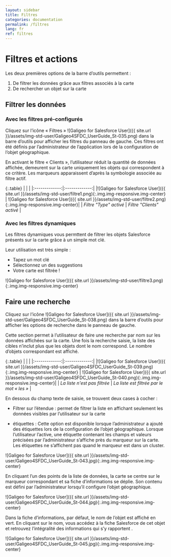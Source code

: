 ```yaml
---
layout: sidebar
title: Filtres
categories: documentation
permalink: /filtres
lang: fr
ref: filtres
---
```


# Filtres et actions


Les deux premières options de la barre d’outils permettent :

1. De filtrer les données grâce aux filtres associés à la carte 
2. De rechercher un objet sur la carte

## Filtrer les données

### Avec les filtres pré-configurés

Cliquez sur l’icône « Filtres » ![Galigeo for Salesforce User]({{ site.url }}/assets/img-std-user/Galigeo4SFDC_UserGuide_St-035.png)  dans la barre d’outils pour afficher les filtres du panneau de gauche. Ces filtres ont été définis par l’administrateur de l’application lors de la configuration de l’objet géographique.

En activant le filtre « Clients », l’utilisateur réduit la quantité de données affichée, demeurent sur la carte uniquement les objets qui correspondent à ce critère. Les marqueurs apparaissent d’après la symbologie associée au filtre actif.

{:.table}
|   |    |
|:-------------:|:-------------:|
|![Galigeo for Salesforce User]({{ site.url }}/assets/img-std-user/filtre1.png){:.img.img-responsive.img-center} | ![Galigeo for Salesforce User]({{ site.url }}/assets/img-std-user/filtre2.png){:.img.img-responsive.img-center}|
| *Filtre "Type" activé* | *Filtre "Clients" activé* |

### Avec les filtres dynamiques

Les filtres dynamiques vous permttent de filtrer les objets Salesforce présents sur la carte grâce à un simple mot clé.

Leur utilisation est très simple :

- Tapez un mot clé
- Sélectionnez un des suggestions
- Votre carte est filtrée !

![Galigeo for Salesforce User]({{ site.url }}/assets/img-std-user/filtre3.png){:.img.img-responsive.img-center}

## Faire une recherche

Cliquez sur l’icône ![Galigeo for Salesforce User]({{ site.url }}/assets/img-std-user/Galigeo4SFDC_UserGuide_St-038.png) dans la barre d’outils pour afficher les options de recherche dans le panneau de gauche.

Cette section permet à l’utilisateur de faire une recherche par nom sur les données affichées sur la carte.
Une fois la recherche saisie, la liste des cibles n’inclut plus que les objets dont le nom correspond. Le nombre d’objets correspondant est affiché.

{:.table}
|   |    |
|:-------------:|:-------------:|
|![Galigeo for Salesforce User]({{ site.url }}/assets/img-std-user/Galigeo4SFDC_UserGuide_St-039.png){:.img.img-responsive.img-center} | ![Galigeo for Salesforce User]({{ site.url }}/assets/img-std-user/Galigeo4SFDC_UserGuide_St-040.png){:.img.img-responsive.img-center}|
| *La liste n'est pas filtrée* | *La liste est filtrée par le mot « les »* |

En dessous du champ texte de saisie, se trouvent deux cases à cocher :

- Filtrer sur l’étendue : permet de filtrer la liste en affichant seulement les données visibles par l’utilisateur sur la carte

- étiquettes : Cette option est disponible lorsque l’administrateur a ajouté des étiquettes lors de la configuration de l’objet géographique. Lorsque l’utilisateur l’active, une étiquette contenant les champs et valeurs précisées par l’administrateur s’affiche près du marqueur sur la carte. Les étiquettes ne s’affichent pas quand le marqueur est dans un cluster.

![Galigeo for Salesforce User]({{ site.url }}/assets/img-std-user/Galigeo4SFDC_UserGuide_St-043.jpg){:.img.img-responsive.img-center}

En cliquant l’un des points de la liste de données, la carte se centre sur le marqueur correspondant et sa fiche d’informations se déplie. Son contenu est défini par l’administrateur lorsqu’il configure l’objet géographique.

![Galigeo for Salesforce User]({{ site.url }}/assets/img-std-user/Galigeo4SFDC_UserGuide_St-044.jpg){:.img.img-responsive.img-center}

Dans la fiche d’informations, par défaut, le nom de l’objet est affiché en vert. En cliquant sur le nom, vous accédez à la fiche Salesforce de cet objet et retrouvez l’intégralité des informations qui s’y rapportent .

![Galigeo for Salesforce User]({{ site.url }}/assets/img-std-user/Galigeo4SFDC_UserGuide_St-045.jpg){:.img.img-responsive.img-center}

